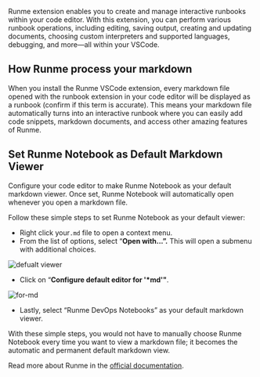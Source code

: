 

Runme extension enables you to create and manage interactive runbooks within your code editor. With this extension, you can perform various runbook operations, including editing, saving output, creating and updating documents, choosing custom interpreters and supported languages, debugging, and more—all within your VSCode.

## **How Runme process your markdown**

When you install the Runme VSCode extension, every markdown file opened with the runbook extension in your code editor will be displayed as a runbook (confirm if this term is accurate). This means your markdown file automatically turns into an interactive runbook where you can easily add code snippets, markdown documents, and access other amazing features of Runme.

## **Set Runme Notebook as Default Markdown Viewer**

Configure your code editor to make Runme Notebook as your default markdown viewer. Once set, Runme Notebook will automatically open whenever you open a markdown file.

Follow these simple steps to set Runme Notebook as your default viewer:

- Right click your`.md` file to open a context menu.
- From the list of options, select “**Open with...”.** This will open a submenu with additional choices.

![defualt viewer ](https://github.com/stateful/vscode-runme/assets/36479528/aeedcacb-4313-4fa6-ab32-4ba405f13fd3)

- Click on “**Configure default editor for '*md'"**.

![for-md](https://github.com/stateful/vscode-runme/assets/36479528/04ef7714-c01e-476b-810c-f31e4b9383ea)

- Lastly, select “Runme DevOps Notebooks” as your default markdown viewer.

With these simple steps, you would not have to manually choose Runme Notebook every time you want to view a markdown file; it becomes the automatic and permanent default markdown view.

Read more about Runme in the [official documentation](https://docs.runme.dev/).
